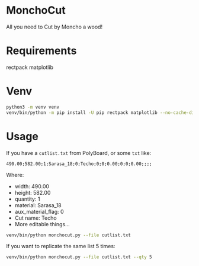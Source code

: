 # MonchoCut
All you need to Cut by Moncho a wood!

# Requirements
rectpack
matplotlib

# Venv
```bash
python3 -m venv venv
venv/bin/python -m pip install -U pip rectpack matplotlib --no-cache-dir
```

# Usage
If you have a `cutlist.txt` from PolyBoard, or some `txt` like:

```
490.00;582.00;1;Sarasa_18;0;Techo;0;0;0.00;0;0;0.00;;;;
```

Where:
  - width: 490.00
  - height: 582.00
  - quantity: 1
  - material: Sarasa_18
  - aux_material_flag: 0
  - Cut name: Techo
  - More editable things...

```bash
venv/bin/python monchocut.py --file cutlist.txt
```

If you want to replicate the same list 5 times:

```bash
venv/bin/python monchocut.py --file cutlist.txt --qty 5
```
